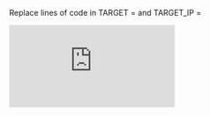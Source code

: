Replace lines of code in TARGET = and TARGET_IP =

![My image upload.ee](https://www.upload.ee/files/18389798/file_00000000352062469894815fd1873d62.png.html)
